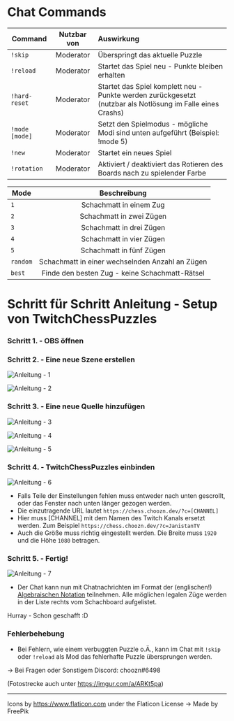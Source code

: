 # Chat Commands

| Command| Nutzbar von|Auswirkung|
| ------------- |:-------------:| :-----|
| `!skip` | Moderator | Überspringt das aktuelle Puzzle |
| `!reload` | Moderator | Startet das Spiel neu - Punkte bleiben erhalten |
| `!hard-reset` | Moderator | Startet das Spiel komplett neu - Punkte werden zurückgesetzt (nutzbar als Notlösung im Falle eines Crashs) |
| `!mode [mode]` | Moderator | Setzt den Spielmodus - mögliche Modi sind unten aufgeführt (Beispiel: !mode 5)|
| `!new` | Moderator | Startet ein neues Spiel |
| `!rotation` | Moderator | Aktiviert / deaktiviert das Rotieren des Boards nach zu spielender Farbe|

| Mode | Beschreibung |
| ------------- |:-------------:|
| `1` | Schachmatt in einem Zug |
| `2` | Schachmatt in zwei Zügen |
| `3` | Schachmatt in drei Zügen |
| `4` | Schachmatt in vier Zügen |
| `5` | Schachmatt in fünf Zügen |
| `random` | Schachmatt in einer wechselnden Anzahl an Zügen |
| `best` | Finde den besten Zug - keine Schachmatt-Rätsel |

# Schritt für Schritt Anleitung - Setup von TwitchChessPuzzles

### Schritt 1. - OBS öffnen

### Schritt 2. - Eine neue Szene erstellen
![Anleitung - 1](https://i.imgur.com/jSHgw6q.png)

![Anleitung - 2](https://i.imgur.com/xkfvluf.png)

### Schritt 3. - Eine neue Quelle hinzufügen
![Anleitung - 3](https://i.imgur.com/wqROjkg.png)

![Anleitung - 4](https://i.imgur.com/XI0mJCc.png)

![Anleitung - 5](https://i.imgur.com/c4pGGBq.png)

### Schritt 4. - TwitchChessPuzzles einbinden

![Anleitung - 6](https://i.imgur.com/GLBgm1e.png)
- Falls Teile der Einstellungen fehlen muss entweder nach unten gescrollt, oder das Fenster nach unten länger gezogen werden.
- Die einzutragende URL lautet `https://chess.choozn.dev/?c=[CHANNEL]`
- Hier muss [CHANNEL] mit dem Namen des Twitch Kanals ersetzt werden. Zum Beispiel `https://chess.choozn.dev/?c=JanistanTV`
- Auch die Größe muss richtig eingestellt werden. Die Breite muss `1920` und die Höhe `1080` betragen.

### Schritt 5. - Fertig!

![Anleitung - 7](https://i.imgur.com/QLtVUTQ.png)
- Der Chat kann nun mit Chatnachrichten im Format der (englischen!) [Algebraischen Notation](https://de.wikipedia.org/wiki/Schachnotation#Algebraische_Notation) teilnehmen. Alle möglichen legalen Züge werden in der Liste rechts vom Schachboard aufgelistet.

Hurray - Schon geschafft :D

### Fehlerbehebung
- Bei Fehlern, wie einem verbuggten Puzzle o.Ä., kann im Chat mit `!skip` oder `!reload` als Mod das fehlerhafte Puzzle übersprungen werden.

-> Bei Fragen oder Sonstigem Discord: choozn#6498

(Fotostrecke auch unter https://imgur.com/a/ARKt5pa)


----------------------------------------------------
Icons by https://www.flaticon.com under the Flaticon License
-> Made by FreePik
